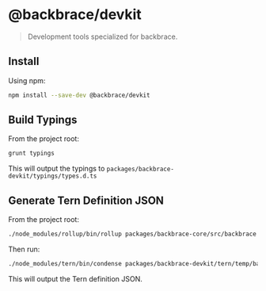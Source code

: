 # @backbrace/devkit

> Development tools specialized for backbrace.

## Install

Using npm:

```sh
npm install --save-dev @backbrace/devkit
```

## Build Typings

From the project root:

```sh
grunt typings
```

This will output the typings to `packages/backbrace-devkit/typings/types.d.ts`

## Generate Tern Definition JSON

From the project root:

```sh
./node_modules/rollup/bin/rollup packages/backbrace-core/src/backbrace.js --format iife --name "backbrace" --file packages/backbrace-devkit/tern/temp/backbrace.js
```

Then run:

```sh
./node_modules/tern/bin/condense packages/backbrace-devkit/tern/temp/backbrace.js --def packages/backbrace-devkit/tern/defs/backbrace-types.json
```

This will output the Tern definition JSON.